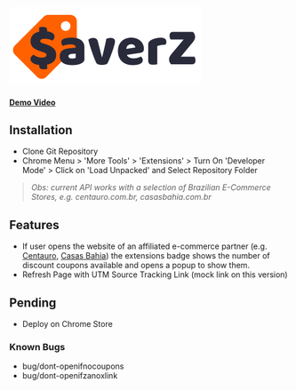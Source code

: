 ![[$averZ Logo](https://www.saverz.org/)](/images/saverz-v2.png)

#### [Demo Video](https://marcoscannabrava.github.io/videos/saverz.mp4)

## Installation
- Clone Git Repository
- Chrome Menu > 'More Tools' > 'Extensions' > Turn On 'Developer Mode' > Click on 'Load Unpacked' and Select Repository Folder

> *Obs: current API works with a selection of Brazilian E-Commerce Stores, e.g. centauro.com.br, casasbahia.com.br*


## Features
- If user opens the website of an affiliated e-commerce partner (e.g. [Centauro](https://www.centauro.com.br/), [Casas Bahia](https://www.casasbahia.com.br/)) the extensions badge shows the number of discount coupons available and opens a popup to show them.
- Refresh Page with UTM Source Tracking Link (mock link on this version)


## Pending
- Deploy on Chrome Store

### Known Bugs
- bug/dont-openifnocoupons
- bug/dont-openifzanoxlink
